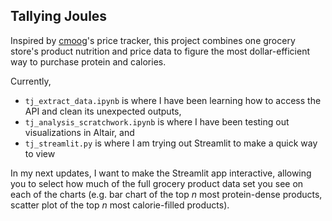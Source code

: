 ## Tallying Joules

Inspired by [cmoog](https://github.com/cmoog/traderjoes)'s price tracker, this project combines one grocery store's product nutrition and price data to figure the most dollar-efficient way to purchase protein and calories.

Currently, 
* `tj_extract_data.ipynb` is where I have been learning how to access the API and clean its unexpected outputs,
* `tj_analysis_scratchwork.ipynb` is where I have been testing out visualizations in Altair, and
* `tj_streamlit.py` is where I am trying out Streamlit to make a quick way to view 

In my next updates, I want to make the Streamlit app interactive, allowing you to select how much of the full grocery product data set you see on each of the charts (e.g. bar chart of the top *n* most protein-dense products, scatter plot of the top *n* most calorie-filled products).